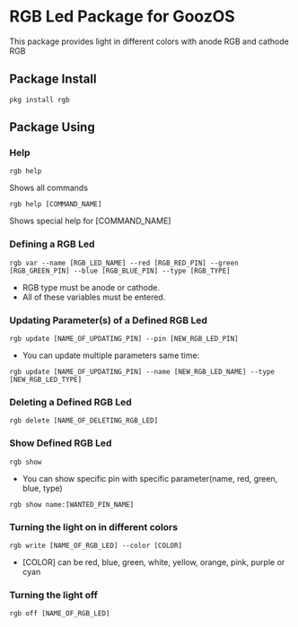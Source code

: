 # RGB Led Package for GoozOS
This package provides light in different colors with anode RGB and cathode RGB
## Package Install
```shell
pkg install rgb
```
## Package Using

### Help
```shell
rgb help
```
Shows all commands
```shell
rgb help [COMMAND_NAME]
```
Shows special help for [COMMAND_NAME]


### Defining a RGB Led
```shell
rgb var --name [RGB_LED_NAME] --red [RGB_RED_PIN] --green [RGB_GREEN_PIN] --blue [RGB_BLUE_PIN] --type [RGB_TYPE]
```
* RGB type must be anode or cathode.
* All of these variables must be entered.
### Updating Parameter(s) of a Defined RGB Led
```shell
rgb update [NAME_OF_UPDATING_PIN] --pin [NEW_RGB_LED_PIN]
``` 
* You can update multiple parameters same time: 
```shell
rgb update [NAME_OF_UPDATING_PIN] --name [NEW_RGB_LED_NAME] --type [NEW_RGB_LED_TYPE]
```

### Deleting a Defined RGB Led
```shell
rgb delete [NAME_OF_DELETING_RGB_LED]
```

### Show Defined RGB Led
```shell
rgb show
```
* You can show specific pin with specific parameter(name, red, green, blue, type)
```shell
rgb show name:[WANTED_PIN_NAME]
```

### Turning the light on in different colors
```shell 
rgb write [NAME_OF_RGB_LED] --color [COLOR]
```
* [COLOR] can be red, blue, green, white, yellow, orange, pink, purple or cyan

### Turning the light off
```shell 
rgb off [NAME_OF_RGB_LED]
```
